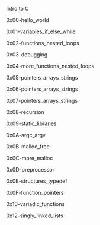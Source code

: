 Intro to C

0x00-hello_world

0x01-variables_if_else_while

0x02-functions_nested_loops

0x03-debugging

0x04-more_functions_nested_loops

0x05-pointers_arrays_strings

0x06-pointers_arrays_strings

0x07-pointers_arrays_strings

0x08-recursion

0x09-static_libraries

0x0A-argc_argv

0x0B-malloc_free

0x0C-more_malloc

0x0D-preprocessor

0x0E-structures_typedef

0x0F-function_pointers

0x10-variadic_functions

0x12-singly_linked_lists
